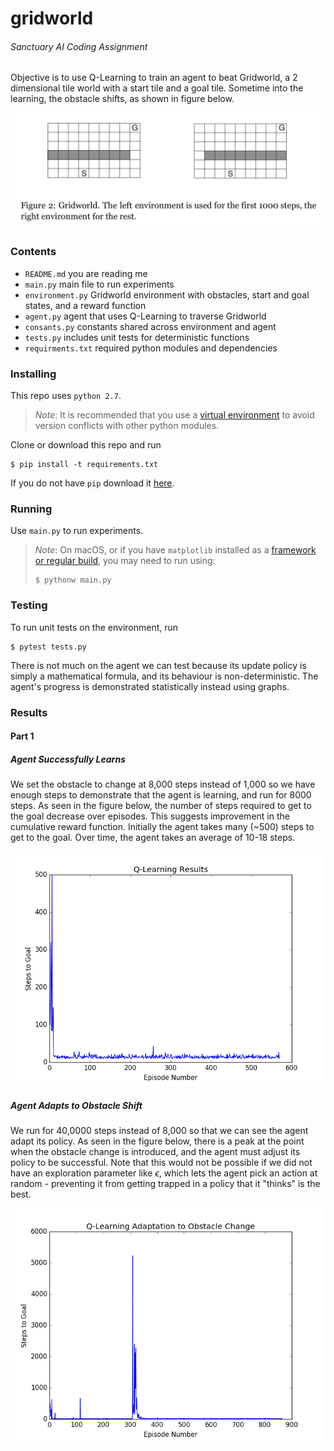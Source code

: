 # gridworld
###### Sanctuary AI Coding Assignment

Objective is to use Q-Learning to train an agent to beat Gridworld, a 2 dimensional tile world with a start tile and a goal tile. Sometime into the learning, the obstacle shifts, as shown in figure below.

<img src="img/gridworld.png" width="700">

### Contents
* `README.md` you are reading me
* `main.py` main file to run experiments
* `environment.py` Gridworld environment with obstacles, start and goal states, and a reward function
* `agent.py` agent that uses Q-Learning to traverse Gridworld
* `consants.py` constants shared across environment and agent
* `tests.py` includes unit tests for deterministic functions
* `requirments.txt` required python modules and dependencies

### Installing
This repo uses `python 2.7`.
> _Note_: It is recommended that you use a [virtual environment](https://docs.python.org/3/library/venv.html) to avoid version conflicts with other python modules.

Clone or download this repo and run
```{bash}
$ pip install -t requirements.txt
```
If you do not have `pip` download it [here](https://pypi.org/project/pip/).

### Running
Use `main.py` to run experiments.
> _Note_: On macOS, or if you have `matplotlib` installed as a [framework or regular build](https://matplotlib.org/faq/osx_framework.html), you may need to run using:
> ```{bash}
> $ pythonw main.py
> ```

### Testing
To run unit tests on the environment, run
```{bash}
$ pytest tests.py
```
There is not much on the agent we can test because its update policy is simply a mathematical formula, and its behaviour is non-deterministic. The agent's progress is demonstrated statistically instead using graphs.

### Results
#### Part 1
##### Agent Successfully Learns
We set the obstacle to change at 8,000 steps instead of 1,000 so we have enough steps to demonstrate that the agent is learning, and run for 8000 steps.
As seen in the figure below, the number of steps required to get to the goal decrease over episodes. This suggests improvement in the cumulative reward function. Initially the agent takes many (~500) steps to get to the goal. Over time, the agent takes an average of 10-18 steps.

<img src="img/q-learn.png" width="500"/>

##### Agent Adapts to Obstacle Shift
We run for 40,0000 steps instead of 8,000 so that we can see the agent adapt its policy.
As seen in the figure below, there is a peak at the point when the obstacle change is introduced, and the agent must adjust its policy to be successful. Note that this would not be possible if we did not have an exploration parameter like $\epsilon$, which lets the agent pick an action at random - preventing it from getting trapped in a policy that it "thinks" is the best.

<img src="img/q-adapt.png" width="500"/>

